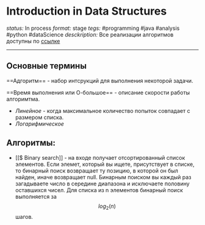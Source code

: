# Introduction in Data Structures
*status:* In process
*format:* stage
*tegs:* #programming #java #analysis #python #dataScience 
*desckription:* Все реализации алгоритмов доступны по [ссылке](https://www.manning.com/downloads/1368)

---
## Основные термины
==Адгоритм== - набор интсрукций для выполнения некоторой задачи.

==Время выполнения или О-большое== - описание скорости работы алгоримтма.
- *Линейное* - когда максимальное количество попыток совпадает с размером списка.
- *Логарифмическое* 

## Алгоритмы:
- [[$ Binary search]] - на входе получает отсортированный список элементов. Если элемет, который вы ищете, присутствует в списке, то бинарный поиск возвращает ту позицию, в которой он был найден, иначе возвращает null. Бинарным поиском вы каждый раз загадываете число в середине диапазона и исключаете половину оставшихся чисел. Для списка из n элементов бинарный поиск выполняется за $$log_2(n)$$ шагов.
